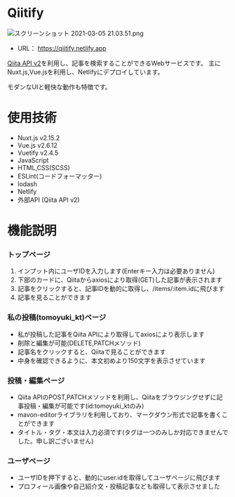 # Qiitify
![スクリーンショット 2021-03-05 21.03.51.png](https://qiita-image-store.s3.ap-northeast-1.amazonaws.com/0/620533/431081fa-8116-8198-529c-54c80ac7af30.png)

  - URL：
  https://qiitify.netlify.app
  
  [Qiita API v2](https://qiita.com/api/v2/docs)を利用し、記事を検索することができるWebサービスです。
  主にNuxt.js,Vue.jsを利用し、Netlifyにデプロイしています。
  
  モダンなUIと軽快な動作も特徴です。
  
# 使用技術
  - Nuxt.js  v2.15.2
  - Vue.js   v2.6.12
  - Vuetify  v2.4.5
  - JavaScript 
  - HTML,CSS(SCSS)
  - ESLint(コードフォーマッター)
  - lodash
  - Netlify
  - 外部API (Qiita API v2)

# 機能説明
### トップページ
  1. インプット内にユーザIDを入力します(Enterキー入力は必要ありません)
  2. 下部のカードに、Qiitaからaxiosにより取得(GET)した記事が表示されます
  3. 記事をクリックすると、記事IDを動的に取得し、/items/:item.idに飛びます
  4. 記事を見ることができます

### 私の投稿(tomoyuki_kt)ページ
  - 私が投稿した記事をQiita APIにより取得してaxiosにより表示します
  - 削除と編集が可能(DELETE,PATCHメソッド)
  - 記事名をクリックすると、Qiitaで見ることができます
  - 中身を確認できるように、本文初めより150文字を表示させています

### 投稿・編集ページ
  - Qiita APIのPOST,PATCHメソッドを利用し、Qiitaをブラウジングせずに記事投稿・編集が可能です(id:tomoyuki_ktのみ) 
  - mavon-editorライブラリを利用しており、マークダウン形式で記事を書くことができます
  - タイトル・タグ・本文は入力必須です(タグは一つのみしか対応できませんでした。申し訳ございません)
 
### ユーザページ
  - ユーザIDを押下すると、動的にuser.idを取得してユーザページに飛びます
  - プロフィール画像や自己紹介文・投稿記事なども取得して表示させました

